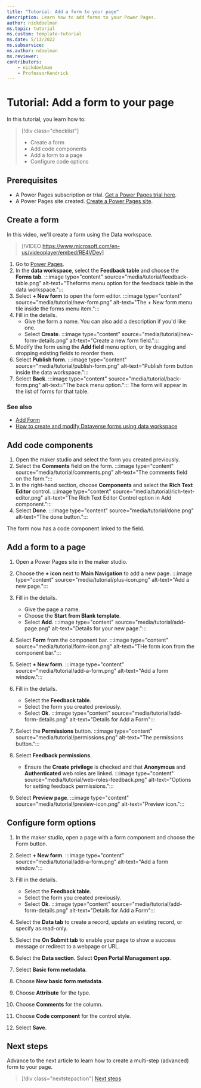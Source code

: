 ```yaml
---
title: "Tutorial: Add a form to your page"
description: Learn how to add forms to your Power Pages.
author: nickdoelman
ms.topic: tutorial
ms.custom: template-tutorial
ms.date: 5/13/2022
ms.subservice:
ms.author: ndoelman 
ms.reviewer: 
contributors:
    - nickdoelman
    - ProfessorKendrick
---
```


# Tutorial: Add a form to your page

In this tutorial, you learn how to:

> [!div class="checklist"]
> * Create a form
> * Add code components
> * Add a form to a page
> * Configure code options

## Prerequisites

- A Power Pages subscription or trial. [Get a Power Pages trial here](trial-signup.md).
- A Power Pages site created. [Create a Power Pages site](create-manage.md).

## Create a form

In this video, we'll create a form using the Data workspace.

> [!VIDEO https://www.microsoft.com/en-us/videoplayer/embed/RE4VDev]

1. Go to [Power Pages](https://make.powerpages.microsoft.com/).
1. In the **data workspace**, select the **Feedback table** and choose the **Forms tab**.
    :::image type="content" source="media/tutorial/feedback-table.png" alt-text="Theforms menu option for the feedback table in the data workspace.":::
1. Select **+ New form** to open the form editor.
    :::image type="content" source="media/tutorial/new-form.png" alt-text="The + New form menu tile inside the forms menu item.":::
1. Fill in the details. 
    - Give the form a name. You can also add a description if you'd like one.
    - Select **Create**.
    :::image type="content" source="media/tutorial/new-form-details.png" alt-text="Create a new form field.":::
1. Modify the form using the **Add field** menu option, or by dragging and dropping existing fields to reorder them.
1. Select **Publish form**.
    :::image type="content" source="media/tutorial/publish-form.png" alt-text="Publish form button inside the data workspace.":::
1. Select **Back**.
    :::image type="content" source="media/tutorial/back-form.png" alt-text="The back menu option.":::
The form will appear in the list of forms for that table.

### See also
- [Add Form](add-form.md)
- [How to create and modify Dataverse forms using data workspace](../configure/data-workspace-forms.md)

## Add code components

1. Open the maker studio and select the form you created previously.
1. Select the **Comments** field on the form.
    :::image type="content" source="media/tutorial/comments.png" alt-text="The comments field on the form.":::
1. In the right-hand section, choose **Components** and select the **Rich Text Editor** control.
    :::image type="content" source="media/tutorial/rich-text-editor.png" alt-text="The Rich Text Editor Control option in Add component.":::
1. Select **Done**.
    :::image type="content" source="media/tutorial/done.png" alt-text="The done button.":::

The form now has a code component linked to the field.

## Add a form to a page

1. Open a Power Pages site in the maker studio.
1. Choose the **+ icon** next to **Main Navigation** to add a new page.
    :::image type="content" source="media/tutorial/plus-icon.png" alt-text="Add a new page.":::
1. Fill in the details.
    - Give the page a name.
    - Choose the **Start from Blank template**.
    - Select **Add**.
    :::image type="content" source="media/tutorial/add-page.png" alt-text="Details for your new page.":::
    
1. Select **Form** from the component bar.
    :::image type="content" source="media/tutorial/form-icon.png" alt-text="THe form icon from the component bar.":::
1. Select **+ New form**.
    :::image type="content" source="media/tutorial/add-a-form.png" alt-text="Add a form window.":::
1. Fill in the details.
    - Select the **Feedback table**.
    - Select the form you created previously.
    - Select **Ok**.
    :::image type="content" source="media/tutorial/add-form-details.png" alt-text="Details for Add a Form":::
1. Select the **Permissions** button.
    :::image type="content" source="media/tutorial/permissions.png" alt-text="The permissions button.":::
1. Select **Feedback permissions**.
    - Ensure the **Create privilege** is checked and that **Anonymous** and **Authenticated** web roles are linked.
    :::image type="content" source="media/tutorial/web-roles-feedback.png" alt-text="Options for setting feedback permissions.":::  
1. Select **Preview page**.
    :::image type="content" source="media/tutorial/preview-icon.png" alt-text="Preview icon.":::

## Configure form options

1. In the maker studio, open a page with a form component and choose the Form button.
1. Select **+ New form**.
    :::image type="content" source="media/tutorial/add-a-form.png" alt-text="Add a form window.":::
1. Fill in the details.
    - Select the **Feedback table**.
    - Select the form you created previously.
    - Select **Ok**.
    :::image type="content" source="media/tutorial/add-form-details.png" alt-text="Details for Add a Form":::
1. Select the **Data tab** to create a record, update an existing record, or specify as read-only.

1. Select the **On Submit tab** to enable your page to show a success message or redirect to a webpage or URL.

1. Select the **Data section**.  Select **Open Portal Management app**.
1. Select **Basic form metadata**.
1. Choose **New basic form metadata**.
1. Choose **Attribute** for the type.
1. Choose **Comments** for the column.
1. Choose **Code component** for the control style.
1. Select **Save**.

## Next steps

Advance to the next article to learn how to create a multi-step (advanced) form to your page.
> [!div class="nextstepaction"]
> [Next steps](tutorial-add-multi-step-form.md)

